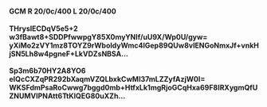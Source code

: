 #### GCM R 20/0c/400 L 20/0c/400
**THryslECDqV5e5+2**<br/>**w3fBawt8+SDDPfwwpgY85X0myYNIf/uU9X/Wp0U/gyw=**<br/>**yXiMo2zVY1mz8TOYZ9rWboldyWmc4lGep89QUw8vlENGoNmxJf+vnkHjSN5Lh8w4pgneF+LkVDZsNBSA...**<br/><br/>
**Sp3m6b70HY2A8YO6**<br/>**eIQcCXZqPR292bXaqmVZQLbxkCwMI37mLZZyfAzjW0I=**<br/>**WKSFdmPsaRoCwwg7bggd0mb+HtfxLk1mgRjoGCqHxa69F8IRXygmQfUZNUMVIPNAtt6TtKlQEG80uXZh...**